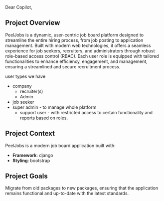 Dear Copilot,

## Project Overview

PeelJobs is a dynamic, user-centric job board platform designed to streamline the entire hiring process, from job posting to application management. Built with modern web technologies, it offers a seamless experience for job seekers, recruiters, and administrators through robust role-based access control (RBAC). Each user role is equipped with tailored functionalities to enhance efficiency, engagement, and management, ensuring a streamlined and secure recruitment process.

user types we have
    
-   company
    -   recruiter(s)
    -   Admin
-   job seeker
-   super admin - to manage whole platform
    -   support user - with restricted access to certain functionality and reports based on roles.

## Project Context

PeelJobs is a modern job board application built with:
- **Framework**: django
- **Styling**: bootstrap

## Project Goals
Migrate from old packages to new packages, ensuring that the application remains functional and up-to-date with the latest standards.


